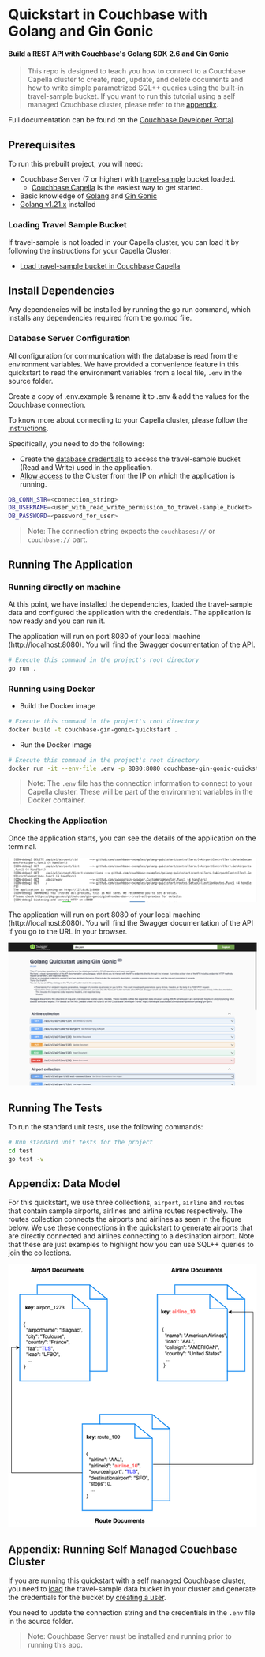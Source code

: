 # Quickstart in Couchbase with Golang  and Gin Gonic

#### Build a REST API with Couchbase's Golang SDK 2.6 and Gin Gonic

> This repo is designed to teach you how to connect to a Couchbase Capella cluster to create, read, update, and delete documents and how to write simple parametrized SQL++ queries using the built-in travel-sample bucket. If you want to run this tutorial using a self managed Couchbase cluster, please refer to the [appendix](#appendix-running-self-managed-couchbase-cluster).


Full documentation can be found on the [Couchbase Developer Portal](https://developer.couchbase.com/tutorial-quickstart-golang-gin-gonic).

## Prerequisites

To run this prebuilt project, you will need:

- Couchbase Server (7 or higher) with [travel-sample](https://docs.couchbase.com/go-sdk/current/ref/travel-app-data-model.html) bucket loaded.
  - [Couchbase Capella](https://www.couchbase.com/products/capella/) is the easiest way to get started.
- Basic knowledge of [Golang](https://go.dev/tour/welcome/1) and [Gin Gonic](https://gin-gonic.com/docs/)
- [Golang v1.21.x](https://go.dev/dl/) installed

### Loading Travel Sample Bucket

If travel-sample is not loaded in your Capella cluster, you can load it by following the instructions for your Capella Cluster:

- [Load travel-sample bucket in Couchbase Capella](https://docs.couchbase.com/cloud/clusters/data-service/import-data-documents.html#import-sample-data)
## Install Dependencies

Any dependencies will be installed by running the go run command, which installs any dependencies required from the go.mod file.


### Database Server Configuration

All configuration for communication with the database is read from the environment variables. We have provided a convenience feature in this quickstart to read the environment variables from a local file, `.env` in the source folder.

Create a copy of .env.example & rename it to .env & add the values for the Couchbase connection.

To know more about connecting to your Capella cluster, please follow the [instructions](https://docs.couchbase.com/cloud/get-started/connect.html).

Specifically, you need to do the following:

- Create the [database credentials](https://docs.couchbase.com/cloud/clusters/manage-database-users.html) to access the travel-sample bucket (Read and Write) used in the application.
- [Allow access](https://docs.couchbase.com/cloud/clusters/allow-ip-address.html) to the Cluster from the IP on which the application is running.

```sh
DB_CONN_STR=<connection_string>
DB_USERNAME=<user_with_read_write_permission_to_travel-sample_bucket>
DB_PASSWORD=<password_for_user>
```

> Note: The connection string expects the `couchbases://` or `couchbase://` part.

## Running The Application

### Running directly on machine

At this point, we have installed the dependencies, loaded the travel-sample data and configured the application with the credentials. The application is now ready and you can run it.

The application will run on port 8080 of your local machine (http://localhost:8080). You will find the Swagger documentation of the API.

```sh
# Execute this command in the project's root directory
go run .
```

### Running using Docker

- Build the Docker image

```sh
# Execute this command in the project's root directory
docker build -t couchbase-gin-gonic-quickstart .
```

- Run the Docker image

```sh
# Execute this command in the project's root directory
docker run -it --env-file .env -p 8080:8080 couchbase-gin-gonic-quickstart
```

> Note: The `.env` file has the connection information to connect to your Capella cluster. These will be part of the environment variables in the Docker container.

### Checking the Application

Once the application starts, you can see the details of the application on the terminal.

![Application Startup](app_startup.png)

The application will run on port 8080 of your local machine (http://localhost:8080). You will find the Swagger documentation of the API if you go to the URL in your browser.

![Swagger Documentation](swagger_documentation.png)

## Running The Tests

To run the standard unit tests, use the following commands:

```sh
# Run standard unit tests for the project
cd test
go test -v
```

## Appendix: Data Model

For this quickstart, we use three collections, `airport`, `airline` and `routes` that contain sample airports, airlines and airline routes respectively. The routes collection connects the airports and airlines as seen in the figure below. We use these connections in the quickstart to generate airports that are directly connected and airlines connecting to a destination airport. Note that these are just examples to highlight how you can use SQL++ queries to join the collections.

![travel sample data model](travel_sample_data_model.png)

## Appendix: Running Self Managed Couchbase Cluster

If you are running this quickstart with a self managed Couchbase cluster, you need to [load](https://docs.couchbase.com/server/current/manage/manage-settings/install-sample-buckets.html) the travel-sample data bucket in your cluster and generate the credentials for the bucket by [creating a user](https://docs.couchbase.com/server/current/manage/manage-security/manage-users-and-roles.html#add-a-user).

You need to update the connection string and the credentials in the `.env` file in the source folder.

> Note: Couchbase Server must be installed and running prior to running this app.

